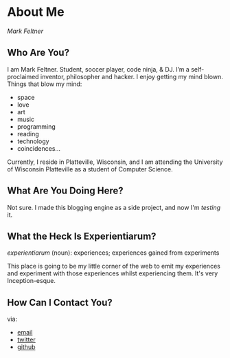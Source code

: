 # About Me
_Mark Feltner_

## Who Are You?
I am Mark Feltner. Student, soccer player, code ninja, & DJ. I’m a self-proclaimed inventor, philosopher and hacker. I enjoy getting my mind blown. Things that blow my mind:
 * space
* love
* art
* music
* programming
* reading
* technology
* coincidences…

Currently, I reside in Platteville, Wisconsin, and I am attending the University of Wisconsin Platteville as a student of Computer Science. 

## What Are You Doing Here?
Not sure. I made this blogging engine as a side project, and now I'm _testing_ it.

## What the Heck Is Experientiarum?
*experientiarum* (noun): experiences; experiences gained from experiments

This place is going to be my little corner of the web to emit my experiences and experiment with those experiences whilst experiencing them. It's very Inception-esque.

## How Can I Contact You?
via: 

* [email](mailto:feltner.mj@gmail.com)
* [twitter](http://www.twitter.com/feltnermj)
* [github](http://www.github.com/feltnerm)


